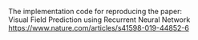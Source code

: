 
The implementation code for reproducing the paper: </br>
Visual Field Prediction using Recurrent Neural Network </br>
https://www.nature.com/articles/s41598-019-44852-6 </br>

